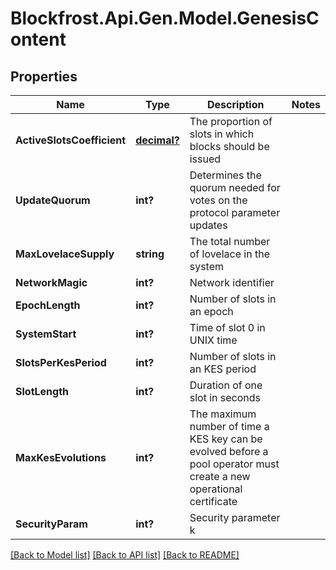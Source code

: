 # Blockfrost.Api.Gen.Model.GenesisContent
## Properties

Name | Type | Description | Notes
------------ | ------------- | ------------- | -------------
**ActiveSlotsCoefficient** | [**decimal?**](BigDecimal.md) | The proportion of slots in which blocks should be issued | 
**UpdateQuorum** | **int?** | Determines the quorum needed for votes on the protocol parameter updates | 
**MaxLovelaceSupply** | **string** | The total number of lovelace in the system | 
**NetworkMagic** | **int?** | Network identifier | 
**EpochLength** | **int?** | Number of slots in an epoch | 
**SystemStart** | **int?** | Time of slot 0 in UNIX time | 
**SlotsPerKesPeriod** | **int?** | Number of slots in an KES period | 
**SlotLength** | **int?** | Duration of one slot in seconds | 
**MaxKesEvolutions** | **int?** | The maximum number of time a KES key can be evolved before a pool operator must create a new operational certificate | 
**SecurityParam** | **int?** | Security parameter k | 

[[Back to Model list]](../README.md#documentation-for-models) [[Back to API list]](../README.md#documentation-for-api-endpoints) [[Back to README]](../README.md)

